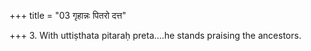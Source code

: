 +++
title = "03 गृहान्नः पितरो दत्त"

+++
3. With uttiṣthata pitaraḥ preta....he stands praising the ancestors.  
